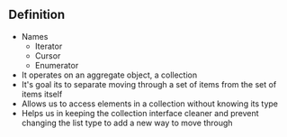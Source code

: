 ## Definition
- Names
	- Iterator
	- Cursor 
	- Enumerator
- It operates on an aggregate object, a collection
- It's goal its to separate moving through a set of items from the set of items itself
- Allows us to access elements in a collection without knowing its type
-  Helps us in keeping the collection interface cleaner and prevent changing the list type to add a new way to move through